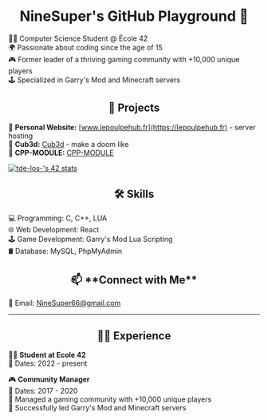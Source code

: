 <h1 align="center">NineSuper's GitHub Playground 🚀</h1>

👨‍💻 Computer Science Student @ École 42<br/>
🌍 Passionate about coding since the age of 15<br/>
🎮 Former leader of a thriving gaming community with +10,000 unique players<br/>
🕹️ Specialized in Garry's Mod and Minecraft servers<br/>

<h2 align="center">🚀 Projects</h2>

📁 **Personal Website:** [www.lepoulpehub.fr](https://lepoulpehub.fr) - server hosting</br>
📁 **Cub3d:** [Cub3d](https://github.com/NineSuper/Cub3D) - make a doom like</br>
📁 **CPP-MODULE:** [CPP-MODULE](https://github.com/NineSuper/CPP-module)</br>


[![tde-los-'s 42 stats](https://badge42.coday.fr/api/v2/clpo61f0c167701t692asdwoa/stats?cursusId=21&coalitionId=316)](https://github.com/Coday-meric/badge42)

<h2 align="center">🛠️ Skills</h2>

💻 Programming: C, C++, LUA</br>
🌐 Web Development: React</br>
🕹️ Game Development: Garry's Mod Lua Scripting</br>
🛢️ Database: MySQL, PhpMyAdmin</br>

<h2 align="center">📫 **Connect with Me** </h2>

📧 Email: NineSuper66@gmail.com

---

<h2 align="center">👨‍💼 Experience</h2>

👨‍💻 **Student at Ecole 42**</br>
📆 Dates: 2022 - present</br>
  
🎮 **Community Manager**</br>
📆 Dates: 2017 - 2020</br>
📌 Managed a gaming community with +10,000 unique players</br>
🚀 Successfully led Garry's Mod and Minecraft servers</br>
